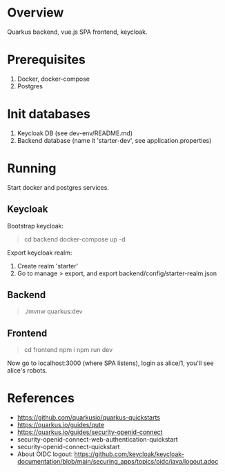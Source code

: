 # Overview

Quarkus backend, vue.js SPA frontend, keycloak.

# Prerequisites
1. Docker, docker-compose
2. Postgres

# Init databases
1. Keycloak DB (see dev-env/README.md)
2. Backend database (name it 'starter-dev', see application.properties)

# Running
Start docker and postgres services.

## Keycloak
Bootstrap keycloak: 
> cd backend
> docker-compose up -d

Export keycloak realm: 
1. Create realm 'starter'
2. Go to manage > export, and export backend/config/starter-realm.json

## Backend

> ./mvnw quarkus:dev

## Frontend
> cd frontend
> npm i
> npm run dev

Now go to localhost:3000 (where SPA listens), login as alice/1, you'll see alice's robots.

# References
- https://github.com/quarkusio/quarkus-quickstarts
- https://quarkus.io/guides/qute
- https://quarkus.io/guides/security-openid-connect
- security-openid-connect-web-authentication-quickstart
- security-openid-connect-quickstart
- About OIDC logout: https://github.com/keycloak/keycloak-documentation/blob/main/securing_apps/topics/oidc/java/logout.adoc